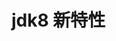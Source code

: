 <!--#region
@author 吴钦飞
@email wuqinfei@qq.com
@create date 2025-08-04 23:38:07
@modify date 2025-08-04 23:38:07
@desc [description]
#endregion-->

# jdk8 新特性